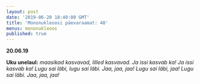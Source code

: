 ```yaml
---
layout: post
date: '2019-06-20 18:40:00 GMT'
title: 'Mononukleoosi päevaraamat: 48'
menus: mononukleoos
published: true
---
```

**20.06.19**

**Uku unelaul:** *maasikad kasvavad, lilled kasvavad. Ja issi kasvab ka! Ja issi kasvab ka! Lugu sai läbi, lugu sai läbi. Jaa, jaa, jaa! Lugu sai läbi, jaa! Lugu sai läbi. Jaa, jaa, jaa!*
